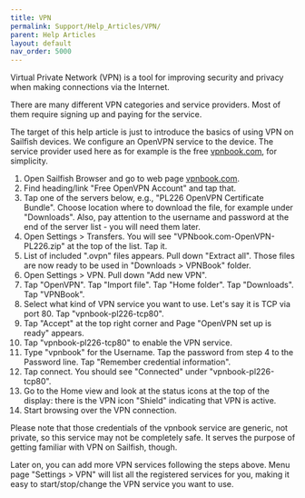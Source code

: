 ```yaml
---
title: VPN
permalink: Support/Help_Articles/VPN/
parent: Help Articles
layout: default
nav_order: 5000
---
```

Virtual Private Network (VPN) is a tool for improving security and privacy when making connections via the Internet.

There are many different VPN categories and service providers. Most of them require signing up and paying for the service.

The target of this help article is just to introduce the basics of using VPN on Sailfish devices. We configure an OpenVPN service to the device. The service provider used here as for example is the free [vpnbook.com](https://www.vpnbook.com/), for simplicity.

1. Open Sailfish Browser and go to web page [vpnbook.com](https://www.vpnbook.com/).
2. Find heading/link "Free OpenVPN Account" and tap that.
3. Tap one of the servers below, e.g., "PL226 OpenVPN Certificate Bundle". Choose location where to download the file, for example under "Downloads".
Also, pay attention to the username and password at the end of the server list - you will need them later.
4. Open Settings > Transfers. You will see "VPNbook.com-OpenVPN-PL226.zip" at the top of the list. Tap it.
5. List of included ".ovpn" files appears. Pull down "Extract all". Those files are now ready to be used in "Downloads > VPNBook" folder.
6. Open Settings > VPN. Pull down "Add new VPN".
7. Tap "OpenVPN". Tap "Import file". Tap "Home folder".  Tap "Downloads". Tap "VPNBook".
8. Select what kind of VPN service you want to use. Let's say it is TCP via port 80. Tap "vpnbook-pl226-tcp80".
9. Tap "Accept" at the top right corner and Page "OpenVPN set up is ready" appears.
10. Tap "vpnbook-pl226-tcp80" to enable the VPN service.
11. Type "vpnbook" for the Username. Tap the password from step 4 to the Password line. Tap "Remember credential information".
12. Tap connect. You should see "Connected" under "vpnbook-pl226-tcp80".
13. Go to the Home view and look at the status icons at the top of the display: there is the VPN icon "Shield" indicating that VPN is active.
14. Start browsing over the VPN connection.

Please note that those credentials of the vpnbook service are generic, not private, so this service may not be completely safe. It serves the purpose of getting familiar with VPN on Sailfish, though.

Later on, you can add more VPN services following the steps above. Menu page "Settings > VPN" will list all the registered services for you, making it easy to start/stop/change the VPN service you want to use.


